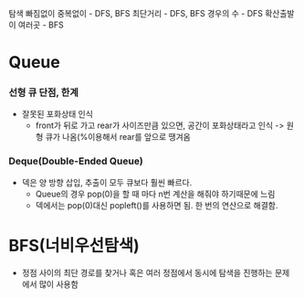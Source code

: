탐색
빠짐없이 중복없이 - DFS, BFS
최단거리 - DFS, BFS
경우의 수 - DFS
확산출발이 여러곳 - BFS

# Queue

### 선형 큐 단점, 한계
- 잘못된 포화상태 인식
    - front가 뒤로 가고  rear가 사이즈만큼 있으면, 공간이 포화상태라고 인식
        -> 원형 큐가 나옴(%이용해서 rear를 앞으로 땡겨옴
      

### Deque(Double-Ended Queue)
-   덱은 양 방향 삽입, 추출이 모두 큐보다 훨씬 빠르다.
    - Queue의 경우 pop(0)을 할 때 마다 n번 계산을 해줘야 하기때문에 느림
    - 덱에서는 pop(0)대신 popleft()를 사용하면 됨. 한 번의 연산으로 해결함.
    
# BFS(너비우선탐색)
- 정점 사이의 최단 경로를 찾거나 혹은 여러 정점에서 동시에 탐색을 진행하는 문제에서 많이 사용함

